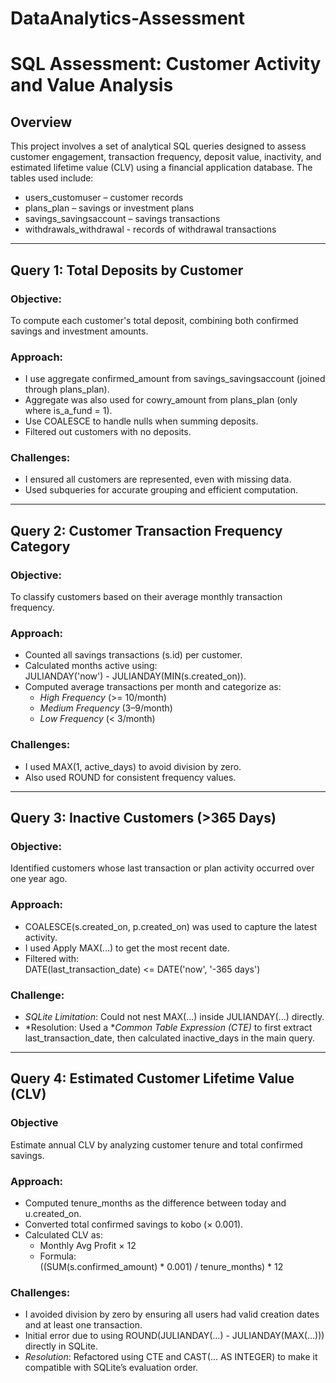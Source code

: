 # DataAnalytics-Assessment


# SQL Assessment: Customer Activity and Value Analysis

## Overview
This project involves a set of analytical SQL queries designed to assess customer engagement, transaction frequency, deposit value, inactivity, and estimated lifetime value (CLV) using a financial application database. The tables used include:

- users_customuser – customer records
- plans_plan – savings or investment plans
- savings_savingsaccount – savings transactions
- withdrawals_withdrawal -  records of withdrawal transactions

---

## Query 1: Total Deposits by Customer

### Objective:
To compute each customer's total deposit, combining both confirmed savings and investment amounts.

### Approach:
- I use aggregate confirmed_amount from savings_savingsaccount (joined through plans_plan).
- Aggregate was also used for cowry_amount from plans_plan (only where is_a_fund = 1).
- Use COALESCE to handle nulls when summing deposits.
- Filtered out customers with no deposits.

### Challenges:
- I ensured all customers are represented, even with missing data.
- Used subqueries for accurate grouping and efficient computation.

---

## Query 2: Customer Transaction Frequency Category

### Objective:
To classify customers based on their average monthly transaction frequency.

### Approach:
- Counted all savings transactions (s.id) per customer.
- Calculated months active using:  
  JULIANDAY('now') - JULIANDAY(MIN(s.created_on)).
- Computed average transactions per month and categorize as:
  - *High Frequency* (>= 10/month)
  - *Medium Frequency* (3–9/month)
  - *Low Frequency* (< 3/month)

### Challenges:
- I used MAX(1, active_days) to avoid division by zero.
- Also used ROUND for consistent frequency values.

---

## Query 3: Inactive Customers (>365 Days)

### Objective:
Identified customers whose last transaction or plan activity occurred over one year ago.

### Approach:
- COALESCE(s.created_on, p.created_on) was used to capture the latest activity.
- I used Apply MAX(...) to get the most recent date.
- Filtered with:  
  DATE(last_transaction_date) <= DATE('now', '-365 days')

### Challenge:
- *SQLite Limitation*: Could not nest MAX(...) inside JULIANDAY(...) directly.
- *Resolution: Used a **Common Table Expression (CTE)* to first extract last_transaction_date, then calculated inactive_days in the main query.

---

## Query 4: Estimated Customer Lifetime Value (CLV)

### Objective
Estimate annual CLV by analyzing customer tenure and total confirmed savings.

### Approach:
- Computed tenure_months as the difference between today and u.created_on.
- Converted total confirmed savings to kobo (× 0.001).
- Calculated CLV as:
  - Monthly Avg Profit × 12
  - Formula:  
    ((SUM(s.confirmed_amount) * 0.001) / tenure_months) * 12

### Challenges:
- I avoided division by zero by ensuring all users had valid creation dates and at least one transaction.
- Initial error due to using ROUND(JULIANDAY(...) - JULIANDAY(MAX(...))) directly in SQLite.
- *Resolution*: Refactored using CTE and CAST(... AS INTEGER) to make it compatible with SQLite’s evaluation order.
